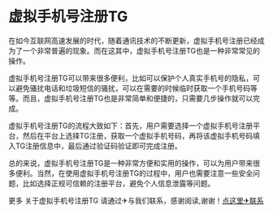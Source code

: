# 虚拟手机号注册TG

在如今互联网高速发展的时代，随着通讯技术的不断更新，虚拟手机号注册已经成为了一个非常普遍的现象。而在这其中，虚拟手机号注册TG也是一种非常常见的操作。

虚拟手机号注册TG可以带来很多便利，比如可以保护个人真实手机号的隐私，可以避免骚扰电话和垃圾短信的骚扰，可以在需要的时候临时获取一个手机号码等等。而且，虚拟手机号注册TG也是非常简单和便捷的，只需要几步操作就可以完成。

虚拟手机号注册TG的流程大致如下：首先，用户需要选择一个虚拟手机号注册平台，然后在平台上选择TG注册，获取一个虚拟手机号码，再将该虚拟手机号码填入TG注册信息中，最后通过验证码验证即可完成注册。

总的来说，虚拟手机号注册TG是一种非常方便和实用的操作，可以为用户带来很多便利。当然，在使用虚拟手机号注册TG的过程中，用户也需要注意一些安全问题，比如选择正规可信赖的注册平台，避免个人信息泄露等问题。

更多 关于虚拟手机号注册TG 请通过✈与我们联系，感谢阅读,谢谢！[点这里✈联系](https://www.k02.cc)
